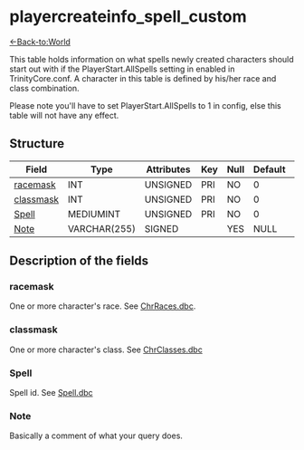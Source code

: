 # playercreateinfo\_spell\_custom

[<-Back-to:World](database-world.md)

This table holds information on what spells newly created characters should start out with if the PlayerStart.AllSpells setting in enabled in TrinityCore.conf. A character in this table is defined by his/her race and class combination.

Please note you'll have to set PlayerStart.AllSpells to 1 in config, else this table will not have any effect.

## Structure

| Field          | Type         | Attributes | Key | Null | Default | Extra | Comment |
|----------------|--------------|------------|-----|------|---------|-------|---------|
| [racemask][1]  | INT      | UNSIGNED   | PRI | NO   | 0       |       |         |
| [classmask][2] | INT      | UNSIGNED   | PRI | NO   | 0       |       |         |
| [Spell][3]     | MEDIUMINT | UNSIGNED   | PRI | NO   | 0       |       |         |
| [Note][4]      | VARCHAR(255) | SIGNED     |     | YES  | NULL    |       |         |

[1]: #racemask
[2]: #classmask
[3]: #spell
[4]: #note

## Description of the fields

### racemask

One or more character's race. See [ChrRaces.dbc](ChrRaces).

### classmask

One or more character's class. See [ChrClasses.dbc](ChrClasses)

### Spell

Spell id. See [Spell.dbc](Spell)

### Note

Basically a comment of what your query does.

